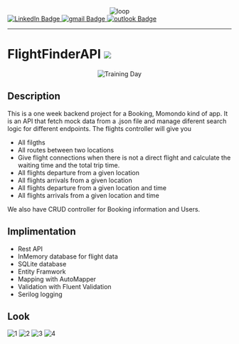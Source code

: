 <div id="header" align='center'>
   <image src="https://2.bp.blogspot.com/-doC7QrLG408/VReRDZc3xMI/AAAAAAAAAO4/ANGgmLcmqdw/s1600/tumblr_mfadnnbR2H1qevo4io1_500.gif" alt="loop">
</div>

<div id="badges">
  <a href="https://www.linkedin.com/in/maximiliano-barrientos-nunez-964b03a7/">
    <img src="https://img.shields.io/badge/LinkedIn-blue??style=plastic&logo=LinkedIn&logoColor=white" alt="LinkedIn Badge"/>
  </a>
  <a href="mailto: elbodysathba@gmail.com">
    <img src="https://img.shields.io/badge/Gmail-D14836?style=plastic&logo=gmail&logoColor=white" alt="gmail Badge"/>
  </a>
  <a href="mailto: maximilianobarrientos@msn.com">
    <img src="https://img.shields.io/badge/Microsoft_Outlook-0078D4?style=plastic&logo=microsoft-outlook&logoColor=white" alt="outlook Badge"/>
  </a>  
</div>

---
   
# FlightFinderAPI     ![](https://img.shields.io/github/last-commit/mabanu/FlightFinderAPI?style=plastic)

<div id="header" align='center'>
   <image src="https://media.giphy.com/media/11TU9wJqEtr2ZW/giphy.gif" alt="Training Day">
</div>
   
   ## Description
   
   This is a one week backend project for a Booking, Momondo kind of app.
   It is an API that fetch mock data from a .json file and manage diferent search logic for        different endpoints.
   The flights controller will give you
   
   - All filgths
   - All routes between two locations
   - Give flight connections when there is not a direct flight and calculate the waiting time and the total trip time.
   - All flights departure from a given location
   - All flights arrivals from a given location
   - All flights departure from a given location and time
   - All flights arrivals from a given location and time
         
   We also have CRUD controller for Booking information and Users.
   
  ## Implimentation
  
   * Rest API
   * InMemory database for flight data
   * SQLite database
   * Entity Framwork
   * Mapping with AutoMapper
   * Validation with Fluent Validation
   * Serilog logging
  
   ## Look
   
   ![1](https://user-images.githubusercontent.com/64554427/225594594-761385aa-403a-412f-8be4-f2b375c51565.png)
![2](https://user-images.githubusercontent.com/64554427/225594610-d5d5f902-3c70-4f02-ad5b-1fe8518a3a59.png)
![3](https://user-images.githubusercontent.com/64554427/225594627-68acb823-5140-4107-8f2d-6fa9da765f38.png)
![4](https://user-images.githubusercontent.com/64554427/225594638-7f6d7146-7680-436f-8cc7-a1872e9dea6f.png)

